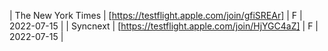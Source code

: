 | The New York Times | [https://testflight.apple.com/join/gfiSREAr] | F | 2022-07-15 |
| Syncnext | [https://testflight.apple.com/join/HjYGC4aZ] | F | 2022-07-15 |

